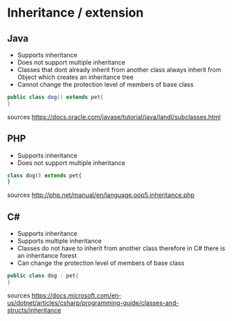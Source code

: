 # Inheritance / extension

## Java 
- Supports inheritance
- Does not support multiple inheritance 
- Classes that dont already inherit from another class always inherit from Object which creates an inheritance tree
- Cannot change the protection level of members of base class

```java 
public class dog() extends pet{
}
```


sources https://docs.oracle.com/javase/tutorial/java/IandI/subclasses.html

## PHP 
- Supports inheritance
- Does not support multiple inheritance 

```PHP 
class dog() extends pet{
}
```


sources http://php.net/manual/en/language.oop5.inheritance.php

## C# 
- Supports inheritance
- Supports multiple inheritance 
- Classes do not have to inherit from another class therefore in C# there is an inheritance forest
- Can change the protection level of members of base class

```C# 
public class dog : pet{
}
```


sources https://docs.microsoft.com/en-us/dotnet/articles/csharp/programming-guide/classes-and-structs/inheritance
